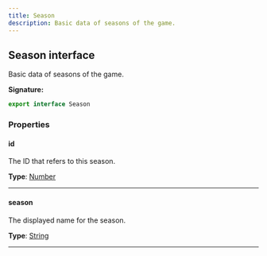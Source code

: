 ```yaml
---
title: Season
description: Basic data of seasons of the game.
---
```


## Season interface

Basic data of seasons of the game.

**Signature:**

```ts
export interface Season 
```

### Properties

#### id

The ID that refers to this season.



**Type**: [Number](https://developer.mozilla.org/en-US/docs/Web/JavaScript/Reference/Global_Objects/Number)

---

#### season

The displayed name for the season.



**Type**: [String](https://developer.mozilla.org/en-US/docs/Web/JavaScript/Reference/Global_Objects/String)

---

